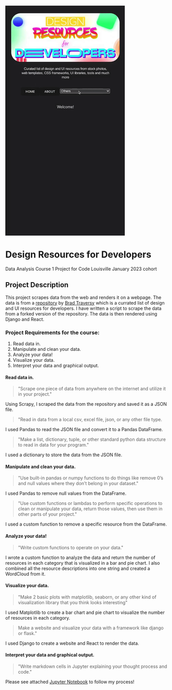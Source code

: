 ![gif of website scrolling through resources](./ezgif.com-optimize.gif)

# Design Resources for Developers

Data Analysis Course 1 Project for Code Louisville January 2023 cohort

## Project Description

This project scrapes data from the web and renders it on a webpage. The data is from a [repository](https://github.com/bradtraversy/design-resources-for-developers) by [Brad Traversy](https://github.com/bradtraversy/) which is a currated list of design and UI resources for developers. I have written a script to scrape the data from a forked version of the repository. The data is then rendered using Django and React.

### Project Requirements for the course:

1. Read data in.
2. Manipulate and clean your data.
3. Analyze your data!
4. Visualize your data.
5. Interpret your data and graphical output.

#### Read data in.

> "Scrape one piece of data from anywhere on the internet and utilize it in your project."

Using Scrapy, I scraped the data from the repository and saved it as a JSON file.

> "Read in data from a local csv, excel file, json, or any other file type.

I used Pandas to read the JSON file and convert it to a Pandas DataFrame.

> "Make a list, dictionary, tuple, or other standard python data structure to read in data for your program."

I used a dictionary to store the data from the JSON file.

#### Manipulate and clean your data.

> "Use built-in pandas or numpy functions to do things like remove 0’s and null values where they don’t belong in your dataset."

I used Pandas to remove null values from the DataFrame.

> "Use custom functions or lambdas to perform specific operations to clean or manipulate your data, return those values, then use them in other parts of your project."

I used a custom function to remove a specific resource from the DataFrame.

#### Analyze your data!

> "Write custom functions to operate on your data."

I wrote a custom function to analyze the data and return the number of resources in each category that is visualized in a bar and pie chart. I also combined all the resource descriptions into one string and created a WordCloud from it.

#### Visualize your data.

> "Make 2 basic plots with matplotlib, seaborn, or any other kind of visualization library that you think looks interesting"

I used Matplotlib to create a bar chart and pie chart to visualize the number of resources in each category.

> Make a website and visualize your data with a framework like django or flask."

I used Django to create a website and React to render the data.

#### Interpret your data and graphical output.

> "Write markdown cells in Jupyter explaining your thought process and code."

Please see attached [Jupyter Notebook](https://github.com/ajhughesdev/design-resources-4-developers/blob/0c1895198226a567e2dc5693269f2e70b25025a8/backend/design-resources-4-developers.ipynb) to follow my process!
